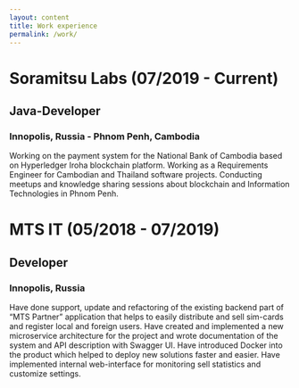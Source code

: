 ```yaml
---
layout: content
title: Work experience
permalink: /work/
---
```


# Soramitsu Labs (07/2019 - Current)
## Java-Developer
### Innopolis, Russia - Phnom Penh, Cambodia
Working on the payment system for the National Bank of Cambodia based on Hyperledger Iroha blockchain platform.
Working as a Requirements Engineer for Cambodian and Thailand software projects.
Conducting meetups and knowledge sharing sessions about blockchain and Information Technologies in Phnom Penh.

# MTS IT (05/2018 - 07/2019)
## Developer
### Innopolis, Russia
Have done support, update and refactoring of the existing backend part of “MTS Partner” application that helps to easily distribute and sell sim-cards and register local and foreign users.
Have created and implemented a new microservice architecture for the project and wrote documentation of the system and API description with Swagger UI.
Have introduced Docker into the product which helped to deploy new solutions faster and easier.
Have implemented internal web-interface for monitoring sell statistics and customize settings.



